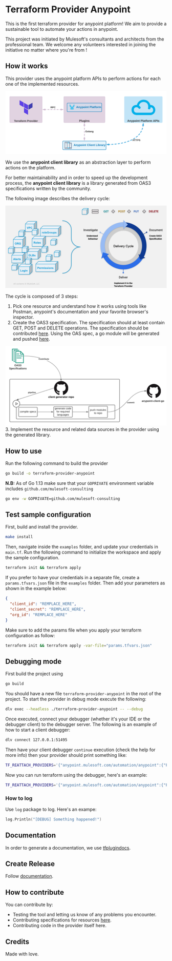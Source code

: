 # Terraform Provider Anypoint

This is the first terraform provider for anypoint platform! We aim to provide a sustainable tool to automate your actions in anypoint.

This project was initiated by Mulesoft's consultants and architects from the professional team. We welcome any volunteers interested in joining the initiative no matter where you're from !

## How it works

This provider uses the anypoint platform APIs to perform actions for each one of the implemented resources.

![alt text](resources/imgs/provider-arch.png)

We use the **anypoint client library** as an abstraction layer to perform actions on the platform.

For better maintainability and in order to speed up the development process, the **anypoint client library** is a library generated from OAS3 specifications written by the community.

The following image describes the delivery cycle:

![alt text](resources/imgs/provider-deliver.png)

The cycle is composed of 3 steps:

  1. Pick one resource and understand how it works using tools like Postman, anypoint's documentation and your favorite browser's inspector.
  2. Create the OAS3 specification. The specification should at least contain GET, POST and DELETE operations.
  The specification should be contributed [here](https://github.com/mulesoft-consulting/anypoint-automation-client-generator). Using the OAS spec, a go module will be generated and pushed [here](https://github.com/mulesoft-consulting/anypoint-client-go).
  
  ![alt text](resources/imgs/provider-cycle.png)
  3. Implement the resource and related data sources in the provider using the generated library.

## How to use

Run the following command to build the provider

```bash
go build -o terraform-provider-anypoint
```

**N.B:** As of Go 1.13 make sure that your `GOPRIVATE` environment variable includes `github.com/mulesoft-consulting`

```bash
go env -w GOPRIVATE=github.com/mulesoft-consulting
```

## Test sample configuration

First, build and install the provider.

```bash
make install
```

Then, navigate inside the `examples` folder, and update your credentials in `main.tf`.
Run the following command to initialize the workspace and apply the sample configuration.

```bash
terraform init && terraform apply
```

If you prefer to have your credentials in a separate file, create a `params.tfvars.json` file in the `examples` folder. Then add your parameters as shown in the example below:

```json
{
  "client_id": "REMPLACE_HERE",
  "client_secret": "REMPLACE_HERE",
  "org_id": "REMPLACE_HERE"
}
```

Make sure to add the params file when you apply your terraform configuration as follow:

```bash
terraform init && terraform apply -var-file="params.tfvars.json"
```

## Debugging mode

First build the project using

```bash
go build
```

You should have a new file `terraform-provider-anypoint` in the root of the project. To start the provider in debug mode execute the following:

```bash
dlv exec --headless ./terraform-provider-anypoint -- --debug
```

Once executed, connect your debugger (whether it's your IDE or the debugger client) to the debugger server. The following is an example of how to start a client debugger:

```bash
dlv connect 127.0.0.1:51495
```

Then have your client debugger `continue` execution (check the help for more info) then your provider should print something like:

```bash
TF_REATTACH_PROVIDERS='{"anypoint.mulesoft.com/automation/anypoint":{"Protocol":"grpc","Pid":69612,"Test":true,"Addr":{"Network":"unix","String":"/var/folders/yc/k0_j_x0945jdthsw7fzw5ysh0000gp/T/plugin598168131"}}}'
```

Now you can run terraform using the debugger, here's an example:

```bash
TF_REATTACH_PROVIDERS='{"anypoint.mulesoft.com/automation/anypoint":{"Protocol":"grpc","Pid":69612,"Test":true,"Addr":{"Network":"unix","String":"/var/folders/yc/k0_j_x0945jdthsw7fzw5ysh0000gp/T/plugin598168131"}}}' terraform apply --auto-approve -var-file="params.tfvars.json"
```

### How to log

Use `log` package to log. Here's an exampe:

```go
log.Println("[DEBUG] Something happened!")
```

## Documentation

In order to generate a documentation, we use [tfplugindocs](https://github.com/hashicorp/terraform-plugin-docs).

## Create Release

Follow [documentation](https://www.terraform.io/docs/registry/providers/publishing.html#using-goreleaser-locally).

## How to contribute

You can contribute by:

* Testing the tool and letting us know of any problems you encounter.
* Contributing specifications for resources [here](https://github.com/mulesoft-consulting/anypoint-automation-client-generator).
* Contributing code in the provider itself here.

## Credits

Made with love.
